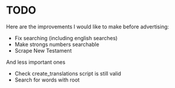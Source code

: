 # TODO
Here are the improvements I would like to make before advertising:
- Fix searching (including english searches)
- Make strongs numbers searchable
- Scrape New Testament

And less important ones
- Check create_translations script is still valid
- Search for words with root
